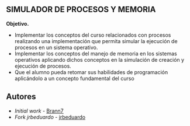 
## SIMULADOR DE PROCESOS Y MEMORIA
**Objetivo.**
- Implementar los conceptos del curso relacionados con procesos realizando una implementación que permita simular la ejecución de procesos en un sistema operativo.
- Implementar los conceptos del manejo de memoria en los sistemas operativos aplicando dichos conceptos en la simulación de creación y ejecución de procesos.
- Que el alumno pueda retomar sus habilidades de programación aplicándolo a un concepto fundamental del curso

## Autores

- *Initial work* - [Brann7](https://github.com/Brann7/)
- *Fork jrbeduardo* - [jrbeduardo](https://github.com/jrbeduardo/)
